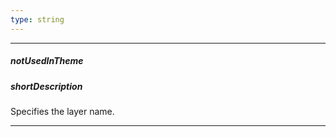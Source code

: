 ```yaml
---
type: string
---
```

---
##### notUsedInTheme

##### shortDescription
Specifies the layer name.

---
